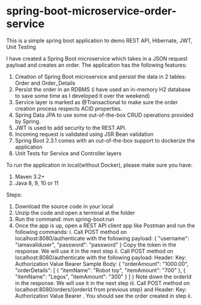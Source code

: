 # spring-boot-microservice-order-service
This is a simple spring boot application to demo REST API, Hibernate, JWT, Unit Testing

I have created a Spring Boot microservice which takes in a JSON request payload and creates an order. The application has the following features:

1. Creation of Spring Boot microservice and persist the data in 2 tables: Order and Order_Details
2. Persist the order in an RDBMS (i have used an in-memory H2 database to save some time as I developed it over the weekend)
3. Service layer is marked as @Transactional to make sure the order creation process respects ACID properties.
4. Spring Data JPA to use some out-of-the-box CRUD operations provided by Spring.
5. JWT is used to add security to the REST API.
6. Incoming request is validated using JSR Bean validation
7. Spring Boot 2.3.1 comes with an out-of-the-box support to dockerize the application
8. Unit Tests for Service and Controller layers


To run the application in local(without Docker), please make sure you have:

1. Maven 3.2+
2. Java 8, 9, 10 or 11

Steps:
1. Download the source code in your local
2. Unzip the code and open a terminal at the folder 
3. Run the command: mvn spring-boot:run 
4. Once the app is up, open a REST API client app like Postman and run the following commands:
  i. Call POST method on localhost:8080/authenticate with the following payload:
     {
      "username": "iamavaliduser",
      "password": "password"
    }
    Copy the token in the response. We will use it in the next step
 ii. Call POST method on localhost:8080/authenticate with the following payload:
        Header: Key: Authorization Value Bearer <token from previous step>
        Sample Body: 
        {
          "orderAmount": "1000.00",
          "orderDetails": [
              {
                  "itemName": "Robot toy",
                  "itemAmount": "700"
              },
              {
                  "itemName": "Legos",
                  "itemAmount": "300"
              }
          ]
      }
     Note down the orderId in the response. We will use it in the next step
 iii. Call POST method on localhost:8080/orders/{orderId from previous step} and Header: Key: Authorization Value Bearer <token from step i>. You should see the            order created in step ii.
